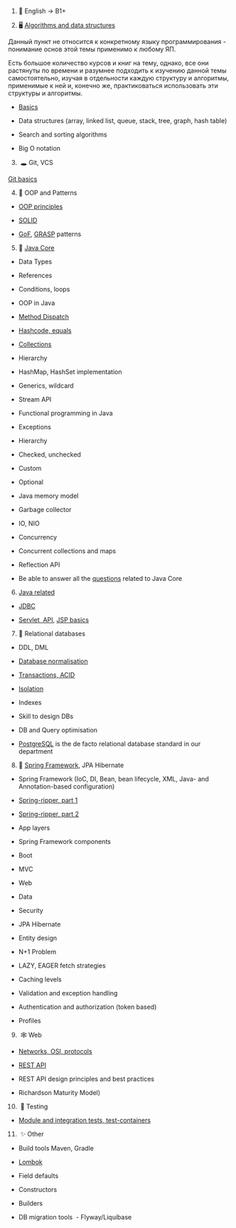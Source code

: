 
1. 📃 English -> B1+
    

2. 🖥️ [Algorithms and data structures](https://www.geeksforgeeks.org/data-structures/)
    

Данный пункт не относится к конкретному языку программирования - понимание основ этой темы применимо к любому ЯП.

Есть большое количество курсов и книг на тему, однако, все они растянуты по времени и разумнее подходить к изучению данной темы самостоятельно, изучая в отдельности каждую структуру и алгоритмы, применимые к ней и, конечно же, практиковаться использовать эти структуры и алгоритмы.

- [Basics](https://habr.com/ru/company/netologyru/blog/334914/)
    
- Data structures (array, linked list, queue, stack, tree, graph, hash table)
    
- Search and sorting algorithms
    
- Big O notation
    

  
3.  🕳️ Git, VCS
    

[Git basics](https://www.atlassian.com/git/glossary)

4. 🧸 OOP and Patterns
    

- [OOP principles](https://habr.com/ru/post/463125/)
    
- [SOLID](https://www.youtube.com/watch?v=A6wEkG4B38E&ab_channel=webDev)
    
- [GoF](https://refactoring.guru/design-patterns), [GRASP](https://intellect.icu/printsipy-patterny-grasp-7919) patterns
    

  

5. 🦾 [Java Core](https://www.geeksforgeeks.org/java/)
    

- Data Types
    
- References
    
- Conditions, loops
    
- OOP in Java
    
- [Method Dispatch](https://www.educative.io/answers/what-is-dynamic-method-dispatch-in-java)
    
- [Hashcode, equals](https://www.geeksforgeeks.org/equals-hashcode-methods-java/)
    
- [Collections](https://www.geeksforgeeks.org/collections-in-java-2/#:~:text=What%20You%20Should%20Learn%20in%20Java%20Collections%3F)
    

- Hierarchy
    
- HashMap, HashSet implementation
    

- Generics, wildcard
    
- Stream API
    
- Functional programming in Java
    
- Exceptions
    

- Hierarchy
    
- Checked, unchecked
    
- Custom
    

- Optional
    
- Java memory model
    
- Garbage collector
    
- IO, NIO
    
- Concurrency
    

- Concurrent collections and maps
    

- Reflection API
    

- Be able to answer all the [questions](https://github.com/enhorse/java-interview) related to Java Core
    

  

6. [Java related](https://www.geeksforgeeks.org/java/)
    

- [JDBC](https://www.tutorialspoint.com/jdbc/index.htm)
    
- [Servlet  API](https://metanit.com/java/javaee/4.1.php), [JSP basics](https://metanit.com/java/javaee/3.1.php)
    



7. 🍶 Relational databases
    

- DDL, DML
    

- [Database normalisation](https://habr.com/ru/post/254773/)
    

- [Transactions, ACID](https://habr.com/ru/post/535616/)
    

- [Isolation](https://habr.com/ru/post/469415/)
    
- Indexes
    
- Skill to design DBs
    
- DB and Query optimisation
    
- [PostgreSQL](https://www.postgresql.org/docs/current/index.html) is the de facto relational database standard in our department
    

  

8. 🌼 [Spring Framework](https://www.manning.com/books/spring-in-action-sixth-edition), JPA Hibernate
    

- Spring Framework (IoC, DI, Bean, bean lifecycle, XML, Java- and Annotation-based configuration)
    

- [Spring-ripper, part 1](https://www.youtube.com/watch?v=BmBr5diz8WA&list=PLVe-2wcL84b9SyrcnuaLmwfP-rLURwjy-&index=6&ab_channel=JPoint%2CJoker%D0%B8JUGru)
    
- [Spring-ripper, part 2](https://www.youtube.com/watch?v=cou_qomYLNU&list=PLVe-2wcL84b9SyrcnuaLmwfP-rLURwjy-&index=7&ab_channel=JPoint%2CJoker%D0%B8JUGru)
    

- App layers
    
- Spring Framework components
    

- Boot
    
- MVC
    
- Web
    
- Data
    
- Security
    

- JPA Hibernate
    

- Entity design
    
- N+1 Problem
    
- LAZY, EAGER fetch strategies
    
- Caching levels
    

- Validation and exception handling
    
- Authentication and authorization (token based)
    
- Profiles
    
  

9.  🕸️ Web
    

- [Networks, OSI, protocols](https://www.youtube.com/playlist?list=PLtPJ9lKvJ4oiNMvYbOzCmWy6cRzYAh9B1)
    
- [REST API](https://habr.com/ru/post/590679/)
    

- REST API design principles and best practices
    
- Richardson Maturity Model)
    

  

10.  🤔 Testing
    

- [Module and integration tests, test-containers](https://habr.com/ru/post/561520/)
    

  
  

11.  ✨ Other
    

- Build tools Maven, Gradle
    
- [Lombok](https://projectlombok.org/features/)
    

- Field defaults
    
- Constructors
    
- Builders
    

- DB migration tools  - Flyway/Liquibase
    
